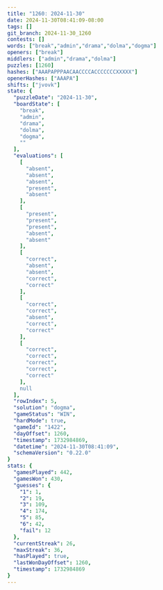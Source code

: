 ```yaml
---
title: "1260: 2024-11-30"
date: 2024-11-30T08:41:09-08:00
tags: []
git_branch: 2024-11-30_1260
contests: []
words: ["break","admin","drama","dolma","dogma"]
openers: ["break"]
middlers: ["admin","drama","dolma"]
puzzles: [1260]
hashes: ["AAAPAPPPAACAACCCCACCCCCCCXXXXX"]
openerHashes: ["AAAPA"]
shifts: ["jvovk"]
state: {
  "puzzleDate": "2024-11-30",
  "boardState": [
    "break",
    "admin",
    "drama",
    "dolma",
    "dogma",
    ""
  ],
  "evaluations": [
    [
      "absent",
      "absent",
      "absent",
      "present",
      "absent"
    ],
    [
      "present",
      "present",
      "present",
      "absent",
      "absent"
    ],
    [
      "correct",
      "absent",
      "absent",
      "correct",
      "correct"
    ],
    [
      "correct",
      "correct",
      "absent",
      "correct",
      "correct"
    ],
    [
      "correct",
      "correct",
      "correct",
      "correct",
      "correct"
    ],
    null
  ],
  "rowIndex": 5,
  "solution": "dogma",
  "gameStatus": "WIN",
  "hardMode": true,
  "gameId": "1422",
  "dayOffset": 1260,
  "timestamp": 1732984869,
  "datetime": "2024-11-30T08:41:09",
  "schemaVersion": "0.22.0"
}
stats: {
  "gamesPlayed": 442,
  "gamesWon": 430,
  "guesses": {
    "1": 1,
    "2": 19,
    "3": 109,
    "4": 174,
    "5": 85,
    "6": 42,
    "fail": 12
  },
  "currentStreak": 26,
  "maxStreak": 36,
  "hasPlayed": true,
  "lastWonDayOffset": 1260,
  "timestamp": 1732984869
}
---
```

<!-- more -->
